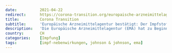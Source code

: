 ```yaml
---
date:          2021-04-22
redirect:      https://corona-transition.org/europaische-arzneimittelagentur-bestatigt-der-impfstoff-von-johnson-johnson
title:         Corona Transition
subtitle:      'Europäische Arzneimittelagentur bestätigt: Der Impfstoff von Johnson & Johnson verursacht Thrombosen'
description:   'Die Europäische Arzneimittelagentur (EMA) hat zu Beginn dieser Woche dem Corona-Impfstoff des US-Herstellers Johnson & Johnson grünes Licht (...)'
country:       CH
categories:    [Impfung]
tags:          [impf-nebenwirkungen, johnson & johnson, ema]
---
```

